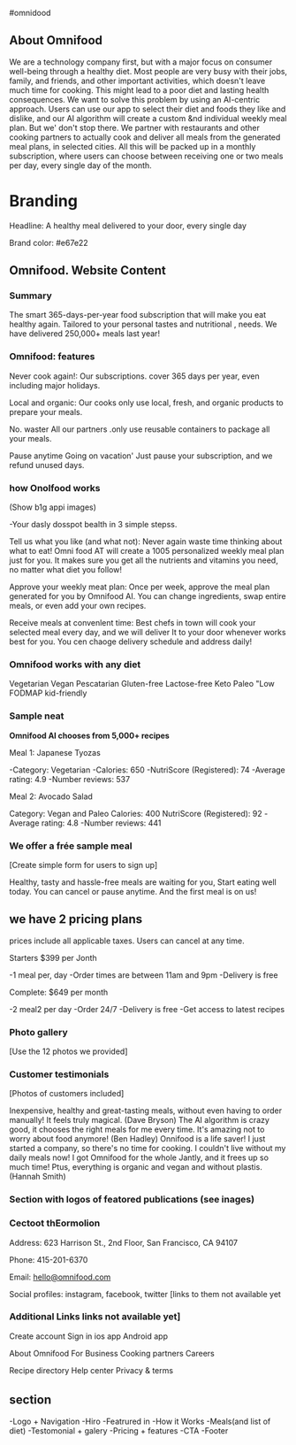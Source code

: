 #omnidood


## About Omnifood

We are a technology company first, but with a major focus on consumer well-being through a healthy diet. Most people are very busy with their jobs, family, and friends, and other important activities, which doesn't leave much time for cooking. This might lead to a poor diet and lasting health consequences. We want to solve this problem by using an AI-centric approach. Users can use our app to select their diet and foods they like and dislike, and our AI algorithm will create a custom &nd individual weekly meal plan. But we' don't stop there. We partner with restaurants and other cooking partners to actually cook and deliver all meals from the generated meal plans, in selected cities. All this will be packed up in a monthly subscription, where users can choose between receiving one or two meals per day, every single day of the month.

# Branding

Headline: A healthy meal delivered to your door, every single day

Brand color: #e67e22

## Omnifood. Website Content

### Summary

The smart 365-days-per-year food subscription that will make you eat healthy again. Tailored to your personal tastes and nutritional , needs. We have delivered 250,000+ meals last year!

### Omnifood: features

Never cook again!: Our subscriptions. cover 365 days per year, even including major holidays.

Local and organic: Our cooks only use local, fresh, and organic products to prepare your meals.

No. waster All our partners .only use reusable containers to package all your meals.

Pause anytime Going on vacation' Just pause your subscription, and we refund unused days.

### how Onolfood works

(Show b1g appi images)

-Your dasly dosspot bealth in 3 simple stepss.

Tell us what you like (and what not): Never again waste time thinking about what to eat! Omni food AT will create a 1005 personalized weekly meal plan just for you. It makes sure you get all the nutrients and vitamins you need, no matter what diet you follow!

Approve your weekly meat plan: Once per week, approve the meal plan generated for you by Omnifood AI. You can change ingredients, swap entire meals, or even add your own recipes.

Receive meals at convenlent time: Best chefs in town will cook your selected meal every day, and we will deliver It to your door whenever works best for you. You cen chaoge delivery schedule and address daily!



### Omnifood works with any diet
Vegetarian
Vegan
Pescatarian
Gluten-free
Lactose-free
Keto
Paleo
"Low FODMAP
 kid-friendly

### Sample neat

**Omnifood AI chooses from 5,000+ recipes**

Meal 1: Japanese Tyozas

-Category: Vegetarian
-Calories: 650
-NutriScore (Registered): 74
-Average rating: 4.9
-Number reviews: 537


Meal 2: Avocado Salad

Category: Vegan and Paleo
Calories: 400
NutriScore (Registered): 92
-Average rating: 4.8
-Number reviews: 441

### We offer a frée sample meal 



[Create simple form for users to sign up]

Healthy, tasty and hassle-free meals are waiting for you, Start eating well today. You can cancel or pause anytime. And the first meal is on us!





## we have 2 pricing plans

prices include all applicable taxes. Users can cancel at any time.

Starters $399 per Jonth

-1 meal per, day
-Order times are between 11am and 9pm
-Delivery is free

Complete: $649 per month

-2 meal2 per day
-Order 24/7
-Delivery is free
-Get access to latest recipes


### Photo gallery

[Use the 12 photos we provided]

### Customer testimonials

[Photos of customers included]

Inexpensive, healthy and great-tasting meals, without even having to order manually! It feels truly magical. (Dave Bryson)
The AI algorithm is crazy good, it chooses the right meals for me every time. It's amazing not to worry about food anymore! (Ben Hadley)
Onnifood is a life saver! I just started a company, so there's no time for cooking. I couldn't live without my daily meals now!
I got Omnifood for the whole Jantly, and it frees up so much time! Ptus, everything is organic and vegan and without plastis.
(Hannah Smith)

### Section with logos of featored publications (see inages)

### Cectoot thEormolion

Address: 623 Harrison St., 2nd Floor, San Francisco, CA 94107

Phone: 415-201-6370

Email: hello@omnifood.com



Social profiles: instagram, facebook, twitter [links to them not available yet



### Additional Links links not available yet]



Create account
Sign in
ios app
Android app


About Omnifood
For Business
Cooking partners
Careers


Recipe directory
Help center
Privacy & terms



######

## section

-Logo + Navigation
-Hiro 
-Featrured in
-How it Works
-Meals(and list of diet)
-Testomonial + galery
-Pricing + features
-CTA
-Footer
